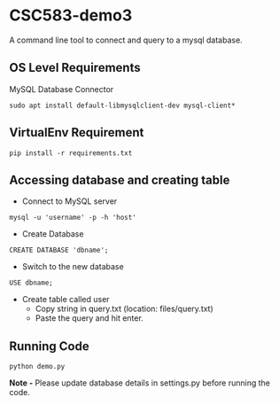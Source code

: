 # CSC583-demo3
A command line tool to connect and query to a mysql database.

## OS Level Requirements 
MySQL Database Connector
```
sudo apt install default-libmysqlclient-dev mysql-client*
```

## VirtualEnv Requirement
```
pip install -r requirements.txt
```

## Accessing database and creating table

+ Connect to MySQL server
```
mysql -u 'username' -p -h 'host'
```
+ Create Database
```
CREATE DATABASE 'dbname';
```
+ Switch to the new database
```
USE dbname;
```
+ Create table called user
    + Copy string in query.txt (location: files/query.txt)
    + Paste the query and hit enter.

## Running Code
```
python demo.py
```
**Note -** Please update database details in settings.py before running the code.